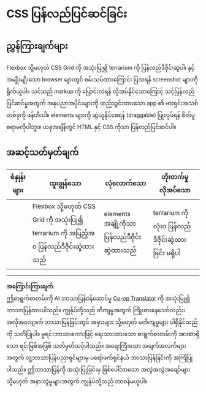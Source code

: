 <!--
CO_OP_TRANSLATOR_METADATA:
{
  "original_hash": "9d4d75af51aaccfe9af778f792c62919",
  "translation_date": "2025-08-27T22:38:22+00:00",
  "source_file": "3-terrarium/2-intro-to-css/assignment.md",
  "language_code": "my"
}
-->
# CSS ပြန်လည်ပြင်ဆင်ခြင်း

## ညွှန်ကြားချက်များ

Flexbox သို့မဟုတ် CSS Grid ကို အသုံးပြု၍ terrarium ကို ပြန်လည်ဒီဇိုင်းဆွဲပါ၊ နှင့် အမျိုးမျိုးသော browser များတွင် စမ်းသပ်ထားကြောင်း ပြသရန် screenshot များကို ရိုက်ယူပါ။ သင်သည် markup ကို ပြောင်းလဲရန် လိုအပ်နိုင်သောကြောင့် သင့်ပြန်လည်ပြင်ဆင်မှုအတွက် အနုပညာအပိုင်းများကို ထည့်သွင်းထားသော app ၏ ဗားရှင်းအသစ်တစ်ခုကို ဖန်တီးပါ။ elements များကို ဆွဲယူနိုင်စေရန် (draggable) ပြုလုပ်ရန် စိတ်ပူစရာမလိုပါဘူး။ ယခုအချိန်တွင် HTML နှင့် CSS ကိုသာ ပြန်လည်ပြင်ဆင်ပါ။

## အဆင့်သတ်မှတ်ချက်

| စံနှုန်းများ | ထူးချွန်သော                                                         | လုံလောက်သော                      | တိုးတက်မှုလိုအပ်သော                    |
| -------- | ----------------------------------------------------------------- | ----------------------------- | ------------------------------------ |
|          | Flexbox သို့မဟုတ် CSS Grid ကို အသုံးပြု၍ terrarium ကို အပြည့်အဝ ပြန်လည်ဒီဇိုင်းဆွဲထားသည် | elements အချို့ကိုသာ ပြန်လည်ဒီဇိုင်းဆွဲထားသည် | terrarium ကို လုံးဝ ပြန်လည်ဒီဇိုင်းဆွဲထားခြင်း မရှိပါ |

---

**အကြောင်းကြားချက်**:  
ဤစာရွက်စာတမ်းကို AI ဘာသာပြန်ဝန်ဆောင်မှု [Co-op Translator](https://github.com/Azure/co-op-translator) ကို အသုံးပြု၍ ဘာသာပြန်ထားပါသည်။ ကျွန်ုပ်တို့သည် တိကျမှုအတွက် ကြိုးစားနေသော်လည်း၊ အလိုအလျောက် ဘာသာပြန်ခြင်းတွင် အမှားများ သို့မဟုတ် မတိကျမှုများ ပါရှိနိုင်သည်ကို သတိပြုပါ။ မူရင်းဘာသာစကားဖြင့် ရေးသားထားသော စာရွက်စာတမ်းကို အာဏာရှိသော ရင်းမြစ်အဖြစ် သတ်မှတ်သင့်ပါသည်။ အရေးကြီးသော အချက်အလက်များအတွက် လူ့ဘာသာပြန်ပညာရှင်များမှ ပရော်ဖက်ရှင်နယ် ဘာသာပြန်ခြင်းကို အကြံပြုပါသည်။ ဤဘာသာပြန်ကို အသုံးပြုခြင်းမှ ဖြစ်ပေါ်လာသော အလွဲအလွဲအချော်များ သို့မဟုတ် အနားလွဲမှုများအတွက် ကျွန်ုပ်တို့သည် တာဝန်မယူပါ။